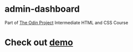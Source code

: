# admin-dashboard

Part of [The Odin Project](https://www.theodinproject.com/) Intermediate HTML and CSS Course

# Check out [demo](https://palsterzilla.github.io/admin-dashboard/)